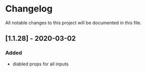 # Changelog

All notable changes to this project will be documented in this file.

<!-- ## [1.0.0] - YYYY-MM-DD -->

<!-- ### Added
- anything you new added to the package -->

<!-- ### Changed
- anything that was pre exisiting that was changed in the package -->

<!-- ### Removed
- anything pre exisiting that has been removed from the package  -->

<!--
### Fixed
- anything bugs fixed in the package
-->

<!--
## [Unreleased]
- anything you're working on
--->

## [1.1.28] - 2020-03-02

### Added

- diabled props for all inputs
